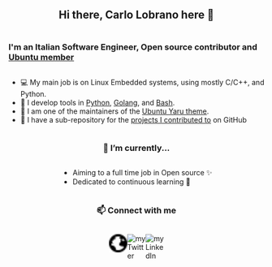 
<div style="display: grid; place-items: center;">

## Hi there, Carlo Lobrano here 👋

### I'm an Italian Software Engineer, Open source contributor and [Ubuntu member](https://wiki.ubuntu.com/clobrano)

- 💻 My main job is on Linux Embedded systems, using mostly C/C++, and Python.
- 🔧 I develop tools in [Python](https://github.com/clobrano/letsdo), [Golang](https://github.com/clobrano/sendat), and [Bash](https://github.com/clobrano/script-fu).
- 🌯 I am one of the maintainers of the [Ubuntu Yaru theme](https://github.com/ubuntu/yaru). 
- 🐙 I have a sub-repository for the [projects I contributed to](https://github.com/clobrano-forks) on GitHub


### 🔭 I’m currently...

- Aiming to a full time job in Open source ✨
- Dedicated to continuous learning 📖


### 📫 Connect with me

[<img align="left" alt="my blog" width="36px" src="https://raw.githubusercontent.com/iconic/open-iconic/master/svg/globe.svg" />][blog]
[<img align="left" alt="my Twitter" width="36px" src="https://cdn.jsdelivr.net/npm/simple-icons@v3/icons/twitter.svg" />][twitter]
[<img align="left" alt="my LinkedIn" width="36px" src="https://cdn.jsdelivr.net/npm/simple-icons@v3/icons/linkedin.svg" />][linkedin]

</div>

[blog]: https://blog.carlolobrano.com
[twitter]: https://twitter.com/carlolobrano
[linkedin]: https://www.linkedin.com/in/carlolobrano/


<!--
**clobrano/clobrano** is a ✨ _special_ ✨ repository because its `README.md` (this file) appears on your GitHub profile.

Here are some ideas to get you started:

- 🔭 I’m currently working on ...
- 🌱 I’m currently learning ...
- 👯 I’m looking to collaborate on ...
- 🤔 I’m looking for help with ...
- 💬 Ask me about ...
- 📫 How to reach me: ...
- 😄 Pronouns: ...
- ⚡ Fun fact: ...
-->
